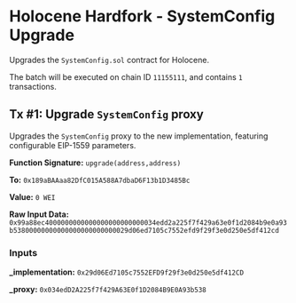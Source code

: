# Holocene Hardfork - SystemConfig Upgrade
Upgrades the `SystemConfig.sol` contract for Holocene.

The batch will be executed on chain ID `11155111`, and contains `1` transactions.

## Tx #1: Upgrade `SystemConfig` proxy
Upgrades the `SystemConfig` proxy to the new implementation, featuring configurable EIP-1559 parameters.

**Function Signature:** `upgrade(address,address)`

**To:** `0x189aBAAaa82DfC015A588A7dbaD6F13b1D3485Bc`

**Value:** `0 WEI`

**Raw Input Data:** `0x99a88ec4000000000000000000000000034edd2a225f7f429a63e0f1d2084b9e0a93b53800000000000000000000000029d06ed7105c7552efd9f29f3e0d250e5df412cd`

### Inputs
**_implementation:** `0x29d06Ed7105c7552EFD9f29f3e0d250e5df412CD`

**_proxy:** `0x034edD2A225f7f429A63E0f1D2084B9E0A93b538`

